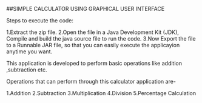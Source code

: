 ##SIMPLE CALCULATOR USING GRAPHICAL USER INTERFACE  

Steps to execute the code:

1.Extract the zip file.
2.Open the file in a Java Development Kit (JDK), Compile and build the java source file to run the code.
3.Now Export the file to a Runnable JAR file, so that you can easily execute the applicayion anytime you want.

This application is developed to perform basic operations like addition ,subtraction etc.

Operations that can perform through this calculator application are-

1.Addition
2.Subtraction
3.Multiplication
4.Division
5.Percentage Calculation


